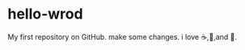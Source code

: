 # hello-wrod
My first repository on GitHub.
make some changes.
i love :coffee:,:pizza:,and :dancer:.
